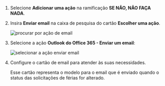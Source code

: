 1. Selecione **Adicionar uma ação** na ramificação **SE NÃO, NÃO FAÇA NADA**.
2. Insira **Enviar email** na caixa de pesquisa do cartão **Escolher uma ação**.
   
    ![procurar por ação de email](includes/media/modern-approvals/search-send-email-no.png)
3. Selecione a ação **Outlook do Office 365 - Enviar um email**:
   
    ![selecionar a ação enviar email](includes/media/modern-approvals/select-send-email-no.png)
4. Configure o cartão de email para atender às suas necessidades.
   
     Esse cartão representa o modelo para o email que é enviado quando o status das solicitações de férias for alterado.

